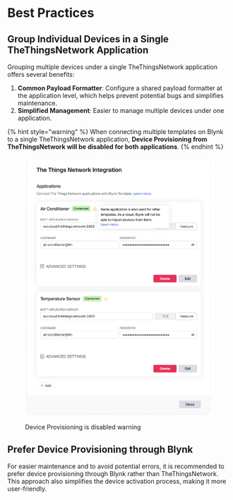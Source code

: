 # Best Practices

## Group Individual Devices in a Single TheThingsNetwork Application

Grouping multiple devices under a single TheThingsNetwork application offers several benefits:

1. **Common Payload Formatter**: Configure a shared payload formatter at the application level, which helps prevent potential bugs and simplifies maintenance.
2. **Simplified Management**: Easier to manage multiple devices under one application.

{% hint style="warning" %}
When connecting multiple templates on Blynk to a single TheThingsNetwork application, **Device Provisioning from TheThingsNetwork will be disabled for both applications**.
{% endhint %}

<figure><img src="../../.gitbook/assets/device-onboarding-warning.png" alt="" width="563"><figcaption><p>Device Provisioning is disabled warning</p></figcaption></figure>

## Prefer Device Provisioning through Blynk

For easier maintenance and to avoid potential errors, it is recommended to prefer device provisioning through Blynk rather than TheThingsNetwork. This approach also simplifies the device activation process, making it more user-friendly.
